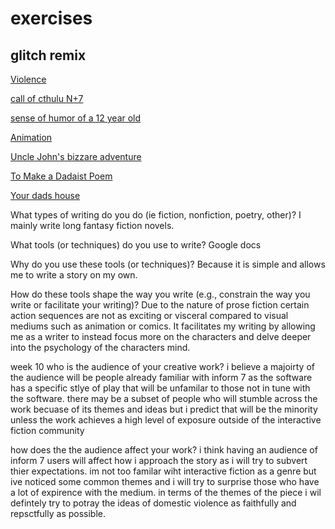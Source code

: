 # exercises


## glitch remix 
[Violence](https://gilded-peaceful-clownfish.glitch.me/)

[call of cthulu N+7](https://abalone-east-secure.glitch.me/)

[sense of humor of a 12 year old](https://singular-gumdrop-b40c11.netlify.app/)

[Animation](https://lush-incongruous-athlete.glitch.me/)

[Uncle John's bizzare adventure](https://magical-griffin-f2278a.netlify.app/)

 [To Make a Dadaist Poem](https://melted-chestnut-freeze.glitch.me)

[Your dads house](https://ornate-mousse-fd2306.netlify.app)

What types of writing do you do (ie fiction, nonfiction, poetry, other)?
I mainly write long fantasy fiction novels.

What tools (or techniques) do you use to write?
Google docs

Why do you use these tools (or techniques)?
Because it is simple and allows me to write a story on my own.

How do these tools shape the way you write (e.g., constrain the way you write or facilitate your writing)?
Due to the nature of prose fiction certain action sequences are not as exciting or visceral compared to visual mediums such as animation or comics. It facilitates my writing by allowing me as a writer to instead focus more on the characters and delve deeper into the psychology of the characters mind.




week 10
who is the audience of your creative work?
i believe a majoirty of the audience will be people already familiar with inform  7 as the software has a specific stlye of play that will be unfamilar to those not in tune with the software. there may be a subset of people who will stumble across the work becuase of its themes and ideas but i predict that will be the minority unless the work achieves a high level of exposure outside of the interactive fiction community

how does the the audience affect your work?
i think having an audience of inform 7 users will affect how i approach the story as i will try to subvert thier expectations. im not too familar wiht interactive fiction  as a genre but ive noticed some common themes and i will try to surprise those who have a lot of  expirence with the medium. in terms of the themes of the piece
i wil defintely try to potray the ideas of domestic violence as faithfully and repsctfully as possible. 

